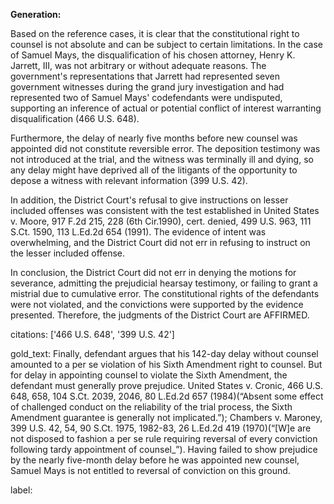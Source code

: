 **Generation:**


Based on the reference cases, it is clear that the constitutional right to counsel is not absolute and can be subject to certain limitations. In the case of Samuel Mays, the disqualification of his chosen attorney, Henry K. Jarrett, III, was not arbitrary or without adequate reasons. The government's representations that Jarrett had represented seven government witnesses during the grand jury investigation and had represented two of Samuel Mays' codefendants were undisputed, supporting an inference of actual or potential conflict of interest warranting disqualification (466 U.S. 648).

Furthermore, the delay of nearly five months before new counsel was appointed did not constitute reversible error. The deposition testimony was not introduced at the trial, and the witness was terminally ill and dying, so any delay might have deprived all of the litigants of the opportunity to depose a witness with relevant information (399 U.S. 42).

In addition, the District Court's refusal to give instructions on lesser included offenses was consistent with the test established in United States v. Moore, 917 F.2d 215, 228 (6th Cir.1990), cert. denied, 499 U.S. 963, 111 S.Ct. 1590, 113 L.Ed.2d 654 (1991). The evidence of intent was overwhelming, and the District Court did not err in refusing to instruct on the lesser included offense.

In conclusion, the District Court did not err in denying the motions for severance, admitting the prejudicial hearsay testimony, or failing to grant a mistrial due to cumulative error. The constitutional rights of the defendants were not violated, and the convictions were supported by the evidence presented. Therefore, the judgments of the District Court are AFFIRMED. 

citations: ['466 U.S. 648', '399 U.S. 42']

gold_text: Finally, defendant argues that his 142-day delay without counsel amounted to a per se violation of his Sixth Amendment right to counsel. But for delay in appointing counsel to violate the Sixth Amendment, the defendant must generally prove prejudice. United States v. Cronic, 466 U.S. 648, 658, 104 S.Ct. 2039, 2046, 80 L.Ed.2d 657 (1984)(“Absent some effect of challenged conduct on the reliability of the trial process, the Sixth Amendment guarantee is generally not implicated.”); Chambers v. Maroney, 399 U.S. 42, 54, 90 S.Ct. 1975, 1982-83, 26 L.Ed.2d 419 (1970)(“[W]e are not disposed to fashion a per se rule requiring reversal of every conviction following tardy appointment of counsel_”). Having failed to show prejudice by the nearly five-month delay before he was appointed new counsel, Samuel Mays is not entitled to reversal of conviction on this ground.

label: 